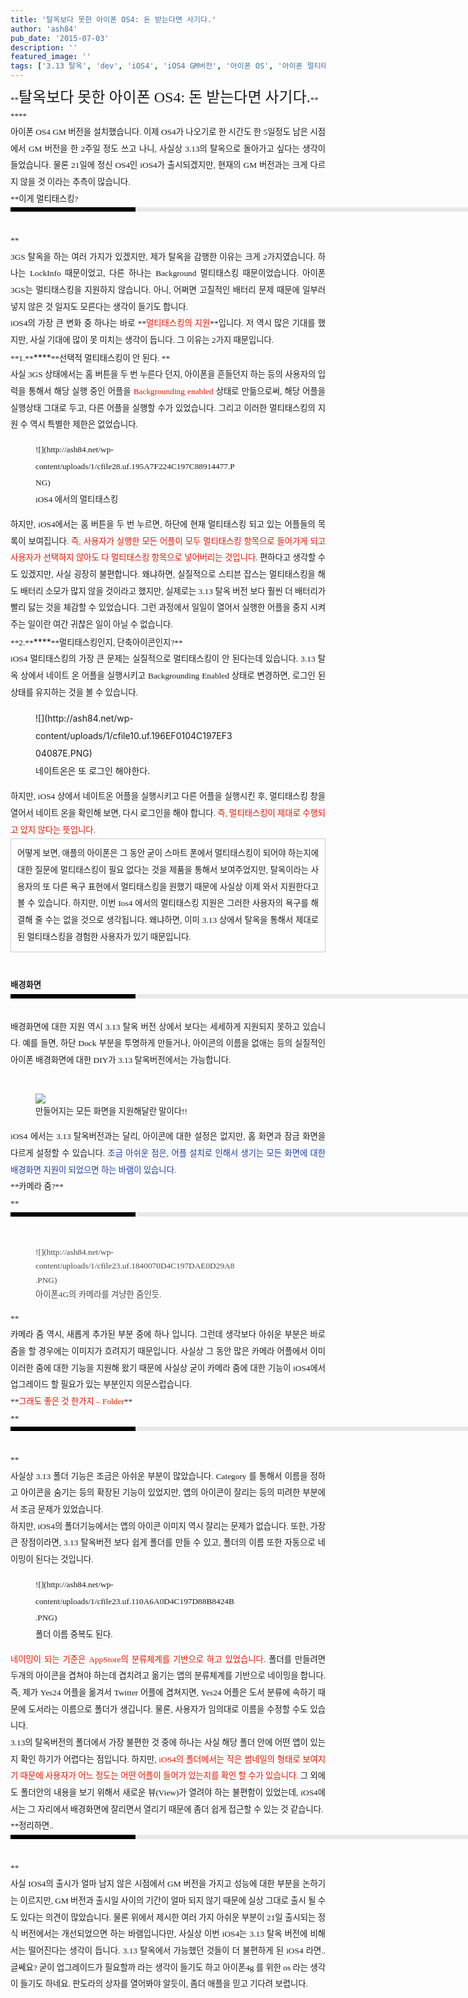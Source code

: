 ```yaml
---
title: '탈옥보다 못한 아이폰 OS4: 돈 받는다면 사기다.'
author: 'ash84'
pub_date: '2015-07-03'
description: ''
featured_image: ''
tags: ['3.13 탈옥', 'dev', 'iOS4', 'iOS4 GM버전', '아이폰 OS', '아이폰 멀티태스킹', '아이폰 배경화면', '아이폰 카메라', '아이폰 탈옥', '아이폰 폴더', '탈옥']
---
```



<div style="text-align: justify; line-height: 2; "></div><div style="text-align: justify; line-height: 2; "><span class="Apple-style-span" style="font-family: Dotum; line-height: 26px; font-size: 13px; ">**<span style="font-size: 18pt; ">탈옥보다 못한 아이폰 OS4: 돈 받는다면 사기다.</span>**</span></div><div style="text-align: justify; line-height: 2; "><span class="Apple-style-span" style="font-family: Dotum; line-height: 26px; font-size: 13px; ">  
</span></div><div style="text-align: justify; line-height: 2; "><span class="Apple-style-span" style="font-family: Dotum; line-height: 26px; font-size: 13px; ">**<span style="font-size: 18pt; "></span>** </span></div><div style="text-align: justify; line-height: 2; "><span style="font-size: 10pt; "><span style="font-family: Dotum; ">아이폰 OS4 GM 버전을 설치했습니다. 이제 OS4가 나오기로 한 시간도 한 5일정도 남은 시점에서 GM 버전을 한 2주일 정도 쓰고 나니, 사실상 3.13의 탈옥으로 돌아가고 싶다는 생각이 들었습니다. 물론 21일에 정신 OS4인 iOS4가 출시되겠지만, 현재의 GM 버전과는 크게 다르지 않을 것 이라는 추측이 많습니다.</span></span></div><div style="text-align: justify; line-height: 2; "></div><div style="text-align: justify; line-height: 2; "><span style="font-size: 10pt; "><span style="font-family: Dotum; ">**이게 멀티태스킹?<div><div style="BORDER-LEFT: #000000 200px solid; PADDING-BOTTOM: 3px; BACKGROUND-COLOR: #e8e8e8; PADDING-LEFT: 6px; WIDTH: 690px; PADDING-RIGHT: 6px; FONT: bold 1pt/1 나눔고딕, Sans-serif; MARGIN-BOTTOM: 10px; HEIGHT: 1px; COLOR: #fff; PADDING-TOP: 3px"><span style="FONT-SIZE: 11pt"><span style="FONT-SIZE: 10pt"><span style="FONT-SIZE: 11pt"><span style="FONT-SIZE: 10pt"><span style="FONT-SIZE: 10pt"><span style="FONT-FAMILY: Batang"><span style="FONT-SIZE: 11pt"><span style="FONT-SIZE: 1pt"></span></span></span></span></span></span></span></span></div><div style="LINE-HEIGHT: 1.7"><span style="FONT-FAMILY: Dotum"><font color="#474747">﻿</font><span style="FONT-SIZE: 10pt"><font color="#474747">﻿</font><span style="FONT-FAMILY: Dotum"><font color="#474747">﻿</font><span style="FONT-SIZE: 10pt"><font color="#474747">﻿ </font></span></span></span></span></div></div>**</span></span></div><div style="text-align: justify; line-height: 2; "><span style="font-size: 10pt; "><span style="font-family: Dotum; ">3GS 탈옥을 하는 여러 가지가 있겠지만, 제가 탈옥을 감행한 이유는 크게 2가지였습니다. 하나는 LockInfo 때문이었고, 다른 하나는 Background 멀티태스킹 때문이었습니다. 아이폰 3GS는 멀티태스킹을 지원하지 않습니다. 아니, 어쩌면 고질적인 배터리 문제 때문에 일부러 넣지 않은 것 일지도 모른다는 생각이 들기도 합니다. </span></span></div><div style="text-align: justify; line-height: 2; "><span style="font-size: 10pt; "><span style="font-family: Dotum; ">  
</span></span></div><div style="text-align: justify; line-height: 2; "><span style="font-size: 10pt; "><span style="font-family: Dotum; ">iOS4의 가장 큰 변화 중 하나는 바로 **<font class="Apple-style-span" color="#E31600">멀티태스킹의 지원</font>**입니다. 저 역시 많은 기대를 했지만, 사실 기대에 많이 못 미치는 생각이 듭니다. 그 이유는 2가지 때문입니다. </span></span></div><div style="text-align: justify; line-height: 2; "></div><div style="text-align: justify; line-height: 2; "><span style="font-size: 10pt; "><span style="font-family: Dotum; ">**1.**</span></span><span class="Apple-tab-span" style="white-space:pre">****</span><span style="font-size: 10pt; "><span style="font-family: Dotum; ">**선택적 멀티태스킹이 안 된다. **</span></span></div><div style="text-align: justify; line-height: 2; "><span style="font-size: 10pt; "><span style="font-family: Dotum; ">사실 3GS 상태에서는 홈 버튼을 두 번 누른다 던지, 아이폰을 흔들던지 하는 등의 사용자의 입력을 통해서 해당 실행 중인 어플을 <font class="Apple-style-span" color="#E31600">Backgrounding enabled</font> 상태로 만듦으로써, 해당 어플을 실행상태 그대로 두고, 다른 어플을 실행할 수가 있었습니다. 그리고 이러한 멀티태스킹의 지원 수 역시 특별한 제한은 없었습니다. </span></span></div><div style="text-align: justify; line-height: 2; "><span style="font-size: 10pt; "><span style="font-family: Dotum; ">  
</span></span></div><div style="text-align: justify; line-height: 2; "><span style="font-size: 10pt; "><span style="font-family: Dotum; "><figure class="wp-caption aligncenter" style="width: 320px">![](http://ash84.net/wp-content/uploads/1/cfile28.uf.195A7F224C197C88914477.PNG)<figcaption class="wp-caption-text">iOS4 에서의 멀티태스킹</figcaption></figure>  
</span></span></div><div style="text-align: justify; line-height: 2; "><span style="font-size: 10pt; "><span style="font-family: Dotum; ">  
</span></span></div><div style="text-align: justify; line-height: 2; "><span style="font-size: 10pt; "><span style="font-family: Dotum; ">하지만, iOS4에서는 홈 버튼을 두 번 누르면, 하단에 현재 멀티태스킹 되고 있는 어플들의 목록이 보여집니다<font class="Apple-style-span" color="#E31600">. 즉, 사용자가 실행한 모든 어플이 모두 멀티태스킹 항목으로 들어가게 되고 사용자가 선택하지 않아도 다 멀티태스킹 항목으로 넣어버리는 것입니다.</font> 편하다고 생각할 수도 있겠지만, 사실 굉장히 불편합니다. 왜냐하면, 실질적으로 스티븐 잡스는 멀티태스킹을 해도 배터리 소모가 많지 않을 것이라고 했지만, 실제로는 3.13 탈옥 버전 보다 훨씬 더 배터리가 빨리 닳는 것을 체감할 수 있었습니다. 그런 과정에서 일일이 열어서 실행한 어플을 중지 시켜주는 일이란 여간 귀찮은 일이 아닐 수 없습니다. </span></span></div><div style="text-align: justify; line-height: 2; "></div><div style="text-align: justify; line-height: 2; "></div><div style="text-align: justify; line-height: 2; "><span style="font-size: 10pt; "><span style="font-family: Dotum; ">**2.**</span></span><span class="Apple-tab-span" style="white-space:pre">****</span><span style="font-size: 10pt; "><span style="font-family: Dotum; ">**멀티태스킹인지, 단축아이콘인지?**</span></span></div><div style="text-align: justify; line-height: 2; "><span style="font-size: 10pt; "><span style="font-family: Dotum; ">iOS4 멀티태스킹의 가장 큰 문제는 실질적으로 멀티태스킹이 안 된다는데 있습니다. 3.13 탈옥 상에서 네이트 온 어플을 실행시키고 Backgrounding Enabled 상태로 변경하면, 로그인 된 상태를 유지하는 것을 볼 수 있습니다.</span></span></div><div style="text-align: justify; line-height: 2; "><font class="Apple-style-span" face="Dotum" size="3"><span class="Apple-style-span" style="font-size: 13px; line-height: 26px;">  
</span></font></div><div style="text-align: justify; line-height: 2; "><figure class="wp-caption aligncenter" style="width: 320px">![](http://ash84.net/wp-content/uploads/1/cfile10.uf.196EF0104C197EF304087E.PNG)<figcaption class="wp-caption-text">네이트온은 또 로그인 해야한다.</figcaption></figure></div><div style="text-align: justify; line-height: 2; "><span style="font-size: 10pt; "><span style="font-family: Dotum; ">하지만, iOS4 상에서 네이트온 어플을 실행시키고 다른 어플을 실행시킨 후, 멀티태스킹 창을 열어서 네이트 온을 확인해 보면, 다시 로그인을 해야 합니다.<font class="Apple-style-span" color="#E31600"> 즉, 멀티태스킹이 제대로 수행되고 있지 않다는 뜻입니다. </font></span></span></div><div style="text-align: justify; line-height: 2; "><span style="font-size: 10pt; "><span style="font-family: Dotum; ">  
</span></span></div><div style="text-align: justify; line-height: 2; "><span style="font-size: 10pt; "><span style="font-family: Dotum; "><div class="txc-textbox" style="border-top-style: solid; border-right-style: solid; border-bottom-style: solid; border-left-style: solid; border-top-width: 1px; border-right-width: 1px; border-bottom-width: 1px; border-left-width: 1px; border-top-color: rgb(203, 203, 203); border-right-color: rgb(203, 203, 203); border-bottom-color: rgb(203, 203, 203); border-left-color: rgb(203, 203, 203); background-color: rgb(255, 255, 255); padding-top: 10px; padding-right: 10px; padding-bottom: 10px; padding-left: 10px; "> 어떻게 보면, 애플의 아이폰은 그 동안 굳이 스마트 폰에서 멀티태스킹이 되어야 하는지에 대한 질문에 멀티태스킹이 필요 없다는 것을 제품을 통해서 보여주었지만, 탈옥이라는 사용자의 또 다른 욕구 표현에서 멀티태스킹을 원했기 때문에 사실상 이제 와서 지원한다고 볼 수 있습니다. 하지만, 이번 Ios4 에서의 멀티태스킹 지원은 그러한 사용자의 욕구를 해결해 줄 수는 없을 것으로 생각됩니다. 왜냐하면, 이미 3.13 상에서 탈옥을 통해서 제대로 된 멀티태스킹을 경험한 사용자가 있기 때문입니다.</div> 

</span></span></div><div style="text-align: justify; line-height: 2; "></div><div style="text-align: justify; line-height: 2; "><span style="font-size: 10pt; "><span style="font-family: Dotum; ">**배경화면**</span></span></div><div style="text-align: justify; line-height: 2; "><span style="font-size: 10pt; "><span style="font-family: Dotum; ">**<div><div style="BORDER-LEFT: #000000 200px solid; PADDING-BOTTOM: 3px; BACKGROUND-COLOR: #e8e8e8; PADDING-LEFT: 6px; WIDTH: 690px; PADDING-RIGHT: 6px; FONT: bold 1pt/1 나눔고딕, Sans-serif; MARGIN-BOTTOM: 10px; HEIGHT: 1px; COLOR: #fff; PADDING-TOP: 3px"><span style="FONT-SIZE: 11pt"><span style="FONT-SIZE: 10pt"><span style="FONT-SIZE: 11pt"><span style="FONT-SIZE: 10pt"><span style="FONT-SIZE: 10pt"><span style="FONT-FAMILY: Batang"><span style="FONT-SIZE: 11pt"><span style="FONT-SIZE: 1pt"></span></span></span></span></span></span></span></span></div><div style="LINE-HEIGHT: 1.7"><span style="FONT-FAMILY: Dotum"><font color="#474747">﻿</font><span style="FONT-SIZE: 10pt"><font color="#474747">﻿</font><span style="FONT-FAMILY: Dotum"><font color="#474747">﻿</font><span style="FONT-SIZE: 10pt"><font color="#474747">﻿ </font></span></span></span></span></div></div>**</span></span></div><div style="text-align: justify; line-height: 2; "><span style="font-size: 10pt; "><span style="font-family: Dotum; ">배경화면에 대한 지원 역시 3.13 탈옥 버전 상에서 보다는 세세하게 지원되지 못하고 있습니다. 예를 들면, 하단 Dock 부분을 투명하게 만들거나, 아이콘의 이름을 없애는 등의 실질적인 아이폰 배경화면에 대한 DIY가 3.13 탈옥버전에서는 가능합니다. </span></span></div><div style="text-align: justify; line-height: 2; "><span style="font-size: 10pt; "><span style="font-family: Dotum; ">  
</span></span></div><div style="text-align: justify; line-height: 2; "><span style="font-size: 10pt; "><span style="font-family: Dotum; "><figure class="wp-caption aligncenter" style="width: 320px">![](http://ash84.net/wp-content/uploads/1/cfile1.uf.11724D104C197ECA01F6E5.PNG)<figcaption class="wp-caption-text">만들어지는 모든 화면을 지원해달란 말이다!!  
</figcaption></figure>  
</span></span></div><div style="text-align: justify; line-height: 2; "><span style="font-size: 10pt; "><span style="font-family: Dotum; ">iOS4 에서는 3.13 탈옥버전과는 달리, 아이콘에 대한 설정은 없지만, 홈 화면과 잠금 화면을 다르게 설정할 수 있습니다. <font class="Apple-style-span" color="#193DA9">조금 아쉬운 점은, 어플 설치로 인해서 생기는 모든 화면에 대한 배경화면 지원이 되었으면 하는 바램이 있습니다. </font></span></span></div><div style="text-align: justify; line-height: 2; "></div><div style="text-align: justify; line-height: 2; "><span style="font-size: 10pt; "><span style="font-family: Dotum; ">**카메라 줌?**</span></span></div><div style="text-align: justify; line-height: 2; "><span style="font-size: 10pt; "><span style="font-family: Dotum; ">**<div><div style="BORDER-LEFT: #000000 200px solid; PADDING-BOTTOM: 3px; BACKGROUND-COLOR: #e8e8e8; PADDING-LEFT: 6px; WIDTH: 690px; PADDING-RIGHT: 6px; FONT: bold 1pt/1 나눔고딕, Sans-serif; MARGIN-BOTTOM: 10px; HEIGHT: 1px; COLOR: #fff; PADDING-TOP: 3px"><span style="FONT-SIZE: 11pt"><span style="FONT-SIZE: 10pt"><span style="FONT-SIZE: 11pt"><span style="FONT-SIZE: 10pt"><span style="FONT-SIZE: 10pt"><span style="FONT-FAMILY: Batang"><span style="FONT-SIZE: 11pt"><span style="FONT-SIZE: 1pt"></span></span></span></span></span></span></span></span></div><div style="LINE-HEIGHT: 1.7"><span style="FONT-FAMILY: Dotum"><font color="#474747">﻿</font><span style="FONT-SIZE: 10pt"><font color="#474747">﻿</font><span style="FONT-FAMILY: Dotum"><font color="#474747">﻿</font><span style="FONT-SIZE: 10pt"><font color="#474747">﻿ </font></span></span></span></span></div></div><div style="LINE-HEIGHT: 1.7"><span style="FONT-FAMILY: Dotum"><span style="FONT-SIZE: 10pt"><span style="FONT-FAMILY: Dotum"><span style="FONT-SIZE: 10pt"><font color="#474747"><figure class="wp-caption aligncenter" style="width: 320px">![](http://ash84.net/wp-content/uploads/1/cfile23.uf.1840070D4C197DAE0D29A8.PNG)<figcaption class="wp-caption-text">아이폰4G의 카메라를 겨냥한 줌인듯. </figcaption></figure>  
</font></span></span></span></span></div><div style="LINE-HEIGHT: 1.7"><span style="FONT-FAMILY: Dotum"><span style="FONT-SIZE: 10pt"><span style="FONT-FAMILY: Dotum"><span style="FONT-SIZE: 10pt"><font color="#474747">  
</font></span></span></span></span></div>**</span></span></div><div style="text-align: justify; line-height: 2; "><span style="font-size: 10pt; "><span style="font-family: Dotum; ">카메라 줌 역시, 새롭게 추가된 부분 중에 하나 입니다. 그런데 생각보다 아쉬운 부분은 바로 줌을 할 경우에는 이미지가 흐려지기 때문입니다. 사실상 그 동안 많은 카메라 어플에서 이미 이러한 줌에 대한 기능을 지원해 왔기 때문에 사실상 굳이 카메라 줌에 대한 기능이 iOS4에서 업그레이드 할 필요가 있는 부분인지 의문스럽습니다. </span></span></div><div style="text-align: justify; line-height: 2; "></div><div style="text-align: justify; line-height: 2; "><span style="font-size: 10pt; "><span style="font-family: Dotum; ">**<font class="Apple-style-span" color="#E31600">그래도 좋은 것 한가지 – Folder</font>**</span></span></div><div style="text-align: justify; line-height: 2; "><span style="font-size: 10pt; "><span style="font-family: Dotum; ">**<div><div style="BORDER-LEFT: #000000 200px solid; PADDING-BOTTOM: 3px; BACKGROUND-COLOR: #e8e8e8; PADDING-LEFT: 6px; WIDTH: 690px; PADDING-RIGHT: 6px; FONT: bold 1pt/1 나눔고딕, Sans-serif; MARGIN-BOTTOM: 10px; HEIGHT: 1px; COLOR: #fff; PADDING-TOP: 3px"><span style="FONT-SIZE: 11pt"><span style="FONT-SIZE: 10pt"><span style="FONT-SIZE: 11pt"><span style="FONT-SIZE: 10pt"><span style="FONT-SIZE: 10pt"><span style="FONT-FAMILY: Batang"><span style="FONT-SIZE: 11pt"><span style="FONT-SIZE: 1pt"></span></span></span></span></span></span></span></span></div><div style="LINE-HEIGHT: 1.7"><span style="FONT-FAMILY: Dotum"><font color="#474747">﻿</font><span style="FONT-SIZE: 10pt"><font color="#474747">﻿</font><span style="FONT-FAMILY: Dotum"><font color="#474747">﻿</font><span style="FONT-SIZE: 10pt"><font color="#474747">﻿ </font></span></span></span></span></div></div>**</span></span></div><div style="text-align: justify; line-height: 2; "><span style="font-size: 10pt; "><span style="font-family: Dotum; ">사실상 3.13 폴더 기능은 조금은 아쉬운 부분이 많았습니다. Category 를 통해서 이름을 정하고 아이콘을 숨기는 등의 확장된 기능이 있었지만, 앱의 아이콘이 잘리는 등의 미려한 부분에서 조금 문제가 있었습니다. </span></span></div><div style="text-align: justify; line-height: 2; "></div><div style="text-align: justify; line-height: 2; "><span style="font-size: 10pt; "><span style="font-family: Dotum; ">하지만, iOS4의 폴더기능에서는 앱의 아이콘 이미지 역시 잘리는 문제가 없습니다. 또한, 가장 큰 장점이라면, 3.13 탈옥버전 보다 쉽게 폴더를 만들 수 있고, 폴더의 이름 또한 자동으로 네이밍이 된다는 것입니다. </span></span></div><div style="text-align: justify; line-height: 2; "><span style="font-size: 10pt; "><span style="font-family: Dotum; ">  
</span></span></div><div style="text-align: justify; line-height: 2; "><span style="font-size: 10pt; "><span style="font-family: Dotum; "><figure class="wp-caption aligncenter" style="width: 320px">![](http://ash84.net/wp-content/uploads/1/cfile23.uf.110A6A0D4C197D88B8424B.PNG)<figcaption class="wp-caption-text">폴더 이름 중복도 된다. </figcaption></figure>  
</span></span></div><div style="text-align: justify; line-height: 2; "></div><div style="text-align: justify; line-height: 2; "><span style="font-size: 10pt; "><span style="font-family: Dotum; "><font class="Apple-style-span" color="#E31600">네이밍이 되는 기준은 AppStore의 분류체계를 기반으로 하고 있었습니다.</font> 폴더를 만들려면 두개의 아이콘을 겹쳐야 하는데 겹치려고 옮기는 앱의 분류체계를 기반으로 네이밍을 합니다. 즉, 제가 Yes24 어플을 옮겨서 Twitter 어플에 겹쳐지면, Yes24 어플은 도서 분류에 속하기 때문에 도서라는 이름으로 폴더가 생깁니다. 물론, 사용자가 임의대로 이름을 수정할 수도 있습니다. </span></span></div><div style="text-align: justify; line-height: 2; "></div><div style="text-align: justify; line-height: 2; "><span style="font-size: 10pt; "><span style="font-family: Dotum; ">3.13의 탈옥버전의 폴더에서 가장 불편한 것 중에 하나는 사실 해당 폴더 안에 어떤 앱이 있는지 확인 하기가 어렵다는 점입니다. 하지만, <font class="Apple-style-span" color="#E31600">iOS4의 폴더에서는 작은 썸네일의 형태로 보여지기 때문에 사용자가 어느 정도는 어떤 어플이 들어가 있는지를 확인 할 수가 있습니다.</font> 그 외에도 폴더안의 내용을 보기 위해서 새로운 뷰(View)가 열려야 하는 불편함이 있었는데, iOS4에서는 그 자리에서 배경화면에 잘리면서 열리기 때문에 좀더 쉽게 접근할 수 있는 것 같습니다. </span></span></div><div style="text-align: justify; line-height: 2; "></div><div style="text-align: justify; line-height: 2; "><span style="font-size: 10pt; "><span style="font-family: Dotum; ">**정리하면.. <div><div style="BORDER-LEFT: #000000 200px solid; PADDING-BOTTOM: 3px; BACKGROUND-COLOR: #e8e8e8; PADDING-LEFT: 6px; WIDTH: 690px; PADDING-RIGHT: 6px; FONT: bold 1pt/1 나눔고딕, Sans-serif; MARGIN-BOTTOM: 10px; HEIGHT: 1px; COLOR: #fff; PADDING-TOP: 3px"><span style="FONT-SIZE: 11pt"><span style="FONT-SIZE: 10pt"><span style="FONT-SIZE: 11pt"><span style="FONT-SIZE: 10pt"><span style="FONT-SIZE: 10pt"><span style="FONT-FAMILY: Batang"><span style="FONT-SIZE: 11pt"><span style="FONT-SIZE: 1pt"></span></span></span></span></span></span></span></span></div><div style="LINE-HEIGHT: 1.7"><span style="FONT-FAMILY: Dotum"><font color="#474747">﻿</font><span style="FONT-SIZE: 10pt"><font color="#474747">﻿</font><span style="FONT-FAMILY: Dotum"><font color="#474747">﻿</font><span style="FONT-SIZE: 10pt"><font color="#474747">﻿ </font></span></span></span></span></div></div>**</span></span></div><div style="text-align: justify; line-height: 2; "><span style="font-size: 10pt; "><span style="font-family: Dotum; ">사실 IOS4의 출시가 얼마 남지 않은 시점에서 GM 버전을 가지고 성능에 대한 부분을 논하기는 이르지만, GM 버전과 출시일 사이의 기간이 얼마 되지 않기 때문에 실상 그대로 출시 될 수도 있다는 의견이 많았습니다. 물론 위에서 제시한 여러 가지 아쉬운 부분이 21일 출시되는 정식 버전에서는 개선되었으면 하는 바램입니다만, 사실상 이번 iOS4는 3.13 탈옥 버전에 비해서는 떨어진다는 생각이 듭니다. 3.13 탈옥에서 가능했던 것들이 더 불편하게 된 iOS4 라면.. 글쎄요? 굳이 업그레이드가 필요할까 라는 생각이 들기도 하고 아이폰4g 를 위한 os 라는 생각이 들기도 하네요. 판도라의 상자를 열어봐야 알듯이, 좀더 애플을 믿고 기다려 보렵니다. </span></span></div><div style="text-align: justify; line-height: 2; "></div><div style="text-align: justify; line-height: 2; "></div>

